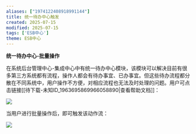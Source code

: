 ```yaml
---
aliases: ["1974122408918991144"]
title: 统一待办中心触发
created: 2025-07-15
modified: 2025-07-15
tags: ['ESB中心']
theme: ESB中心
---
```


**统一待办中心-批量操作**

在系统后台管理中心-集成中心中有统一待办中心模块，该模块可以解决目前有很多第三方系统都有流程，操作人都会有待办事宜、已办事宜。但这些待办流程都分散在不同系统中，用户操作不方便，对相应流程也无法及时处理的问题。用户可点击链接[[待下载-未知ID_1963695869966058890|查看帮助文档]]：

![](c35d18fc49d3769a46e690f92ec97012.jpg)

当用户进行批量操作后，即可触发该动作流：

![](fa7e95ff43c587aa84087b44797b0d17.jpg)